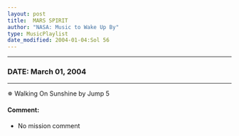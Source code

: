 ```yaml
---
layout: post
title:  MARS SPIRIT
author: "NASA: Music to Wake Up By"
type: MusicPlaylist
date_modified: 2004-01-04:Sol 56
---
```


----
### DATE: March 01, 2004
----
✵ Walking On Sunshine by Jump 5

#### Comment:
* No mission comment
